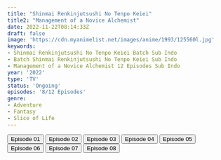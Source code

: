 ```yaml
---
title: "Shinmai Renkinjutsushi No Tenpo Keiei"
title2: "Management of a Novice Alchemist"
date: 2022-11-22T08:14:33Z
draft: false
image: 'https://cdn.myanimelist.net/images/anime/1993/125560l.jpg'
keywords:
- Shinmai Renkinjutsushi No Tenpo Keiei Batch Sub Indo
- Batch Shinmai Renkinjutsushi No Tenpo Keiei Sub Indo
- Management of a Novice Alchemist 12 Episodes Sub Indo
year: '2022'
type: 'TV'
status: 'Ongoing'
episodes: '8/12 Episodes'
genre:
- Adventure
- Fantasy
- Slice of Life
---
```


<div class="d-g gg-5 gtc-r ai-c">
<button onclick="window.open('?arc=xekhroLu5N_20221004/1/MP4/Kuramanime-MNOALC-01-480p-Doro','_blank')">Episode 01</button>
<button onclick="window.open('?arc=jeUmAafdJ4_20221011/2/MP4/Kuramanime-MNOALC-02-480p-Doro','_blank')">Episode 02</button>
<button onclick="window.open('?arc=hBbjJ6kG1l_20221018/3/MP4/Kuramanime-MNOALC-03-480p-Doro','_blank')">Episode 03</button>
<button onclick="window.open('?arc=g5V0t4LzOO_20221025/4/MP4/Kuramanime-MNOALC-04-480p-Doro','_blank')">Episode 04</button>
<button onclick="window.open('?arc=mTiFZ0nFbY_20221101/5/MP4/Kuramanime-MNOALC-05-480p-Doro','_blank')">Episode 05</button>
<button onclick="window.open('?arc=wfVE8xPBLd_20221108/6/MP4/Kuramanime-MNOALC-06-480p-Doro','_blank')">Episode 06</button>
<button onclick="window.open('?arc=lcm5Agf3Hc_20221114/7/MP4/Kuramanime-MNOALC-07-480p-Doro','_blank')">Episode 07</button>
<button onclick="window.open('?arc=20221121_Kusagiri-asia-ShnmaiRenkTK-08-480p-mp4/Kusagiri.asia_ShnmaiRenkTK--08_480p','_blank')">Episode 08</button>
</div>